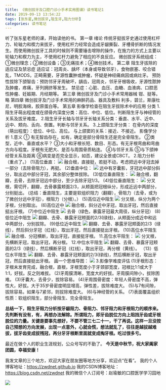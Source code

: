 ```yaml
---
title: 《微创拔牙及口腔门诊小手术实用图谱》读书笔记1
date: 2019-09-13 13:54:22
tags: [张东星,微创拔牙,阻生牙,阻力分析]
categories: 读书笔记
---
```

听了张东星老师的课，开始读他的书。
第一章 绪论
传统牙挺拔牙史通过使用杠杆力、轮轴力和楔力来拔牙，使用杠杆力经常会造成牙龈撕裂、牙槽骨折断的情况发生。而使用微创拔牙工具的时候则不需要锤击增隙的操作，在施力的方式上主要以轮轴力和楔力为主，不使用杠杆力避免了相应的不良反应。
微创拔牙系统组成：①微创理念；②微创设备；③无痛技术；④微创技术。
第二章 阻生牙拔除的适应证及禁忌症
适应证：冠周炎、龋坏（本身或导致邻牙），食物嵌塞、咬合错乱，TMODS，正畸需要，牙源性囊肿或肿瘤，怀疑是神经痛病因或病灶牙。
预防性拔除下颌智齿：预防邻牙牙周破坏，龋齿，冠周炎，邻牙牙根吸收，牙源性脓肿及肿瘤，疼痛，牙列拥挤等发生。
禁忌症：心脏、血压、血糖、血液病、口腔恶性肿瘤、妊娠期、月经期等。
第三章 微创拔牙及门诊小手术常用器械
钳、挺等。略
第四章 微创拔牙及门诊手术常用的麻醉药品、器具及敷料
利多，碧兰，斯康杜尼，明胶海绵，胶原蛋白等。
第五章 影像学检查在阻生牙拔除术中的应用
分类
1.阻生牙萌出程度或在颌骨内深度分类：高位、中位、低位。判断阻生牙与神经管的关系及拔牙难度。
2.阻生牙牙长轴与邻牙牙长轴关系分类：垂直、水平、近中、远中、颊向、舌向、倒置。判断与邻牙关系。
3.上颌阻生牙分类：
在骨内的深度（萌出程度）：低位、中位、高位。
与上颌窦的关系：接近、不接近。
影像学分析
1.意义
① 有无智齿存在，如有，确定是部分骨阻生还是完全骨阻生。
②类型，近中、垂直或水平？
③大小和牙根长短、数目、形态。有无牙根弯曲和弯曲方向与程度。牙根有无肥大、是否与周围骨质粘连。
④与邻牙关系
⑤与下颌神经管关系及距离
⑥病变是否完全显示，如否，建议全景或CBCT。
2.阻力分析（重点了。）
(1)高位垂直：
![](https://zymblog-1258069789.cos.ap-chengdu.myqcloud.com/blog0159-zdxwcbybook01/01.png)
融合根，直接挺，若挺不动，考虑把远中牙冠去掉一部分（去除骨阻力），再挺。
(2)垂直中位：
![](https://zymblog-1258069789.cos.ap-chengdu.myqcloud.com/blog0159-zdxwcbybook01/02.png)
远中有牙囊影，牙冠远中部分斜分，取出远中部分牙冠，其余部分整体拔除。
(3)低位垂直阻生：
![](https://zymblog-1258069789.cos.ap-chengdu.myqcloud.com/blog0159-zdxwcbybook01/03.png)
融合根，翻瓣，去骨，去除牙冠远中部分，至少去除牙冠1/3。
(4)低位垂直阻生：
![](https://zymblog-1258069789.cos.ap-chengdu.myqcloud.com/blog0159-zdxwcbybook01/04.png)
分叉根，需切开，翻瓣，去骨暴露颊面2/3，从颊面把冠根纵分，形成近远中两部分，分别挺出。
(总结：垂直阻生，主要是软组织阻力（翻瓣），骨阻力（去骨，或为了微创分远中牙冠），根阻力（分根）。）
(5)高位近中阻生
![](https://zymblog-1258069789.cos.ap-chengdu.myqcloud.com/blog0159-zdxwcbybook01/05.png)
分叉根，纵分为两个牙根，分别取出。
(6)高位近中
![](https://zymblog-1258069789.cos.ap-chengdu.myqcloud.com/blog0159-zdxwcbybook01/06.png)
融合根，斜分近中牙冠，取出牙冠，然后直接挺出牙根。
(7)中位近中阻生
![](https://zymblog-1258069789.cos.ap-chengdu.myqcloud.com/blog0159-zdxwcbybook01/07.png)
去骨（绿色，暴露牙冠最大周径，纵分牙冠）
(8)低位近中阻生
![](https://zymblog-1258069789.cos.ap-chengdu.myqcloud.com/blog0159-zdxwcbybook01/08.png)
翻瓣、去骨、暴露牙冠颊面的2/3(绿线)，从颊面分成近中和远中两部分，分别拔除。
(9)低位近中阻生
![](https://zymblog-1258069789.cos.ap-chengdu.myqcloud.com/blog0159-zdxwcbybook01/09.png)
翻瓣、去骨、暴露牙冠颊面的2/3（绿线），然后斜分牙冠（红线），取出牙冠，然后直接挺出牙根。
(10)高位水平阻生
![](https://zymblog-1258069789.cos.ap-chengdu.myqcloud.com/blog0159-zdxwcbybook01/10.png)
融合根、分冠横断，取出牙冠，直接挺牙根。
11.高位水平阻生：
![](https://zymblog-1258069789.cos.ap-chengdu.myqcloud.com/blog0159-zdxwcbybook01/11.png)
分叉根，先横断牙冠，取出牙冠，再分根。
12.中位水平阻生
![](https://zymblog-1258069789.cos.ap-chengdu.myqcloud.com/blog0159-zdxwcbybook01/12.png)
翻瓣、去骨、暴露牙冠颊面的2/3（绿线），然后横断牙冠（红线），取出牙冠，再分根（黄线）。
（13）低位水平阻生
![](https://zymblog-1258069789.cos.ap-chengdu.myqcloud.com/blog0159-zdxwcbybook01/13.png)
翻瓣、去骨、暴露牙冠颊面的2/3(绿线)，然后横断牙冠，取出牙冠，然后直接挺出牙根。
画一个思维导图：
![](https://zymblog-1258069789.cos.ap-chengdu.myqcloud.com/blog0159-zdxwcbybook01/14.png)
3.影像学难度评估
(1)牙根形态：
牙根未发育完成，融合根，直根，牙根宽度小于牙颈部宽度，冠根比1:1或大于1:1，好拔。反之则难拔。
(2)牙周膜清晰，宽度大的好拔。牙周膜间隙小，拔除困难。
(3)牙囊大，去骨少，拔除容易。
(4)牙周围骨密度：年轻人骨密度不高，弹性大，好拔。大于35岁骨密度明显增高，弹性差，拔除难度大。
(5)与7有间隙，拔除容易。如果与7紧邻，则拔除难度大。
(6)与神经管的关系。
(7)表面覆盖组织性质：软组织阻生，部分骨阻生、完全骨阻生。

**总结一下，阻生牙阻力分析按牙龈阻力、骨阻力、邻牙阻力和牙根阻力的顺序来。先判断有没有，有，再想办法解除。所谓阻力，即牙齿脱位方向上阻挡牙齿或牙根脱位的力量。关键是要事先想好，不要不管三七二十一，干了再说。这样一旦没按自己预想的方向发展，出现一点意外，心就会慌，想法就乱了，往往是越拔越难拔，拔牙齿变成拔残冠，再分牙牙根断里面就变成掏牙根。吃过很多亏。**

最近在做个人的职业生涯规划，公众号写的不勤了。
**今天是中秋节，祝大家阖家团圆，幸福安康！**

我发文章的三个地方，欢迎大家在朋友圈等地方分享，欢迎点“在看”。
我的个人博客地址：https://zwdnet.github.io
我的CSDN博客地址：https://blog.csdn.net/zwdnet
我的微信个人订阅号：赵瑜敏的口腔医学学习园地


![](https://zymblog-1258069789.cos.ap-chengdu.myqcloud.com/other/wx.jpg)
